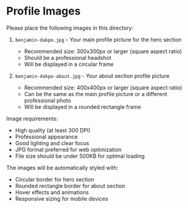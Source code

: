 # Profile Images

Please place the following images in this directory:

1. `benjamin-dakpo.jpg` - Your main profile picture for the hero section
   - Recommended size: 300x300px or larger (square aspect ratio)
   - Should be a professional headshot
   - Will be displayed in a circular frame

2. `benjamin-dakpo-about.jpg` - Your about section profile picture
   - Recommended size: 400x400px or larger (square aspect ratio)
   - Can be the same as the main profile picture or a different professional photo
   - Will be displayed in a rounded rectangle frame

Image requirements:
- High quality (at least 300 DPI)
- Professional appearance
- Good lighting and clear focus
- JPG format preferred for web optimization
- File size should be under 500KB for optimal loading

The images will be automatically styled with:
- Circular border for hero section
- Rounded rectangle border for about section
- Hover effects and animations
- Responsive sizing for mobile devices

